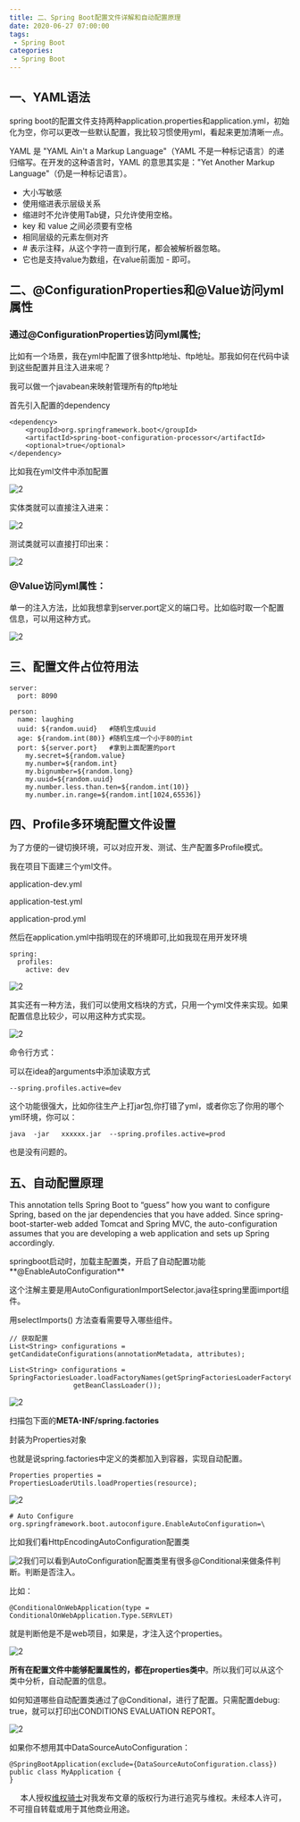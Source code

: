 ```yaml
---
title: 二、Spring Boot配置文件详解和自动配置原理
date: 2020-06-27 07:00:00
tags:
 - Spring Boot
categories:
 - Spring Boot
---
```


## 一、YAML语法

spring boot的配置文件支持两种application.properties和application.yml，初始化为空，你可以更改一些默认配置，我比较习惯使用yml，看起来更加清晰一点。<br>

YAML 是 "YAML Ain't a Markup Language"（YAML 不是一种标记语言）的递归缩写。在开发的这种语言时，YAML 的意思其实是："Yet Another Markup Language"（仍是一种标记语言）。<br>

- 大小写敏感<br>
- 使用缩进表示层级关系<br>
- 缩进时不允许使用Tab键，只允许使用空格。<br>
- key 和 value 之间必须要有空格<br>
- 相同层级的元素左侧对齐<br>
- \# 表示注释，从这个字符一直到行尾，都会被解析器忽略。<br>
- 它也是支持value为数组，在value前面加 - 即可。<br>

## 二、@ConfigurationProperties和@Value访问yml属性

### 通过@ConfigurationProperties访问yml属性;<br>

比如有一个场景，我在yml中配置了很多http地址、ftp地址。那我如何在代码中读到这些配置并且注入进来呢？

我可以做一个javabean来映射管理所有的ftp地址<br>

首先引入配置的dependency<br>

```
<dependency>
    <groupId>org.springframework.boot</groupId>
    <artifactId>spring-boot-configuration-processor</artifactId>
    <optional>true</optional>
</dependency>
```

比如我在yml文件中添加配置

![2](./a7.png) 

实体类就可以直接注入进来：

![2](./a6.png) 

测试类就可以直接打印出来：

![2](./a7.png)

### @Value访问yml属性：

单一的注入方法，比如我想拿到server.port定义的端口号。比如临时取一个配置信息，可以用这种方式。

![2](./a9.png) 





## 三、配置文件占位符用法

```
server:
  port: 8090   

person:
  name: laughing
  uuid: ${random.uuid}   #随机生成uuid
  age: ${random.int(80)} #随机生成一个小于80的int
  port: ${server.port}   #拿到上面配置的port
    my.secret=${random.value}
    my.number=${random.int}
    my.bignumber=${random.long}
    my.uuid=${random.uuid}
    my.number.less.than.ten=${random.int(10)}
    my.number.in.range=${random.int[1024,65536]}
```



## 四、Profile多环境配置文件设置

为了方便的一键切换环境，可以对应开发、测试、生产配置多Profile模式。<br>

我在项目下面建三个yml文件。<br>

application-dev.yml<br>

application-test.yml<br>

application-prod.yml<br>

然后在application.yml中指明现在的环境即可,比如我现在用开发环境<br>

```
spring:
  profiles:
    active: dev
```

![2](./b1.png) 



其实还有一种方法，我们可以使用文档块的方式，只用一个yml文件来实现。如果配置信息比较少，可以用这种方式实现。

![2](./b2.png) 



命令行方式：<br>

可以在idea的arguments中添加读取方式<br>

```
--spring.profiles.active=dev
```

这个功能很强大，比如你往生产上打jar包,你打错了yml，或者你忘了你用的哪个yml环境，你可以：

```
java  -jar   xxxxxx.jar  --spring.profiles.active=prod
```

也是没有问题的。<br>

## 五、自动配置原理
 This annotation tells Spring Boot to “guess” how you want to configure Spring, based on the jar dependencies that you have added. Since spring-boot-starter-web added Tomcat and Spring MVC, the auto-configuration assumes that you are developing a web application and sets up Spring accordingly.<br>
 
springboot启动时，加载主配置类，开启了自动配置功能**@EnableAutoConfiguration**<br>

这个注解主要是用AutoConfigurationImportSelector.java往spring里面import组件。<br>

用selectImports() 方法查看需要导入哪些组件。<br>

```
// 获取配置
List<String> configurations = getCandidateConfigurations(annotationMetadata, attributes);
```

```
List<String> configurations = SpringFactoriesLoader.loadFactoryNames(getSpringFactoriesLoaderFactoryClass(),
				getBeanClassLoader());
```

![2](./b3.jpg) 

扫描包下面的**META-INF/spring.factories**<br>

封装为Properties对象<br>

也就是说spring.factories中定义的类都加入到容器，实现自动配置。

```
Properties properties = PropertiesLoaderUtils.loadProperties(resource);
```

![2](./b5.png)

```
# Auto Configure
org.springframework.boot.autoconfigure.EnableAutoConfiguration=\
```

比如我们看HttpEncodingAutoConfiguration配置类

![2](./b6.png)我们可以看到AutoConfiguration配置类里有很多@Conditional来做条件判断。判断是否注入。<br>

比如：<br>

```
@ConditionalOnWebApplication(type = ConditionalOnWebApplication.Type.SERVLET)
```

就是判断他是不是web项目，如果是，才注入这个properties。

![2](./b7.png) 





**所有在配置文件中能够配置属性的，都在properties类中**。所以我们可以从这个类中分析，自动配置的信息。<br>

如何知道哪些自动配置类通过了@Conditional，进行了配置。只需配置debug: true，就可以打印出CONDITIONS EVALUATION REPORT。<br>

![2](./c1.jpg) 


如果你不想用其中DataSourceAutoConfiguration：
```
@SpringBootApplication(exclude={DataSourceAutoConfiguration.class})
public class MyApplication {
}
```

&nbsp;&nbsp;&nbsp;&nbsp; 本人授权[维权骑士](http://rightknights.com)对我发布文章的版权行为进行追究与维权。未经本人许可，不可擅自转载或用于其他商业用途。


